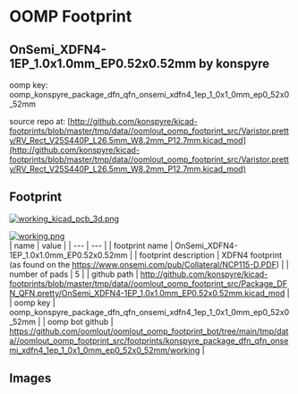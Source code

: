 # OOMP Footprint  
## OnSemi_XDFN4-1EP_1.0x1.0mm_EP0.52x0.52mm  by konspyre  
  
oomp key: oomp_konspyre_package_dfn_qfn_onsemi_xdfn4_1ep_1_0x1_0mm_ep0_52x0_52mm  
  
source repo at: [http://github.com/konspyre/kicad-footprints/blob/master/tmp/data//oomlout_oomp_footprint_src/Varistor.pretty/RV_Rect_V25S440P_L26.5mm_W8.2mm_P12.7mm.kicad_mod](http://github.com/konspyre/kicad-footprints/blob/master/tmp/data//oomlout_oomp_footprint_src/Varistor.pretty/RV_Rect_V25S440P_L26.5mm_W8.2mm_P12.7mm.kicad_mod)  
## Footprint  
  
[![working_kicad_pcb_3d.png](working_kicad_pcb_3d_600.png)](working_kicad_pcb_3d.png)  
  
[![working.png](working_600.png)](working.png)  
| name | value | 
| --- | --- | 
| footprint name | OnSemi_XDFN4-1EP_1.0x1.0mm_EP0.52x0.52mm | 
| footprint description | XDFN4 footprint (as found on the https://www.onsemi.com/pub/Collateral/NCP115-D.PDF) | 
| number of pads | 5 | 
| github path | http://github.com/konspyre/kicad-footprints/blob/master/tmp/data//oomlout_oomp_footprint_src/Package_DFN_QFN.pretty/OnSemi_XDFN4-1EP_1.0x1.0mm_EP0.52x0.52mm.kicad_mod | 
| oomp key | oomp_konspyre_package_dfn_qfn_onsemi_xdfn4_1ep_1_0x1_0mm_ep0_52x0_52mm | 
| oomp bot github | https://github.com/oomlout/oomlout_oomp_footprint_bot/tree/main/tmp/data//oomlout_oomp_footprint_src/footprints/konspyre_package_dfn_qfn_onsemi_xdfn4_1ep_1_0x1_0mm_ep0_52x0_52mm/working | 
## Images  

